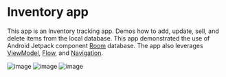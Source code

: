 Inventory app
==================================

This app is an Inventory tracking app. Demos how to add, update, sell, and delete items from the local database.
This app demonstrated the use of Android Jetpack component [Room](https://developer.android.com/training/data-storage/room) database.
The app also leverages [ViewModel](https://developer.android.com/topic/libraries/architecture/viewmodel),
[Flow](https://developer.android.com/kotlin/flow),
and [Navigation](https://developer.android.com/topic/libraries/architecture/navigation/).

![image](https://github.com/gipnozhard/Inventory/assets/71705375/8f94eb55-e6ef-44ad-9d94-7dac92852162)
![image](https://github.com/gipnozhard/Inventory/assets/71705375/17955b85-98e6-461b-b0ab-0497f2d71039)
![image](https://github.com/gipnozhard/Inventory/assets/71705375/0c19bb68-56aa-4240-b018-0a07224cfa9a)




